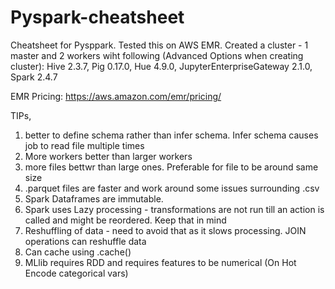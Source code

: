 # Pyspark-cheatsheet

Cheatsheet for Pysppark. Tested this on AWS EMR.
Created a cluster - 1 master and 2 workers wiht following (Advanced Options when creating cluster): Hive 2.3.7, Pig 0.17.0, Hue 4.9.0, JupyterEnterpriseGateway 2.1.0, Spark 2.4.7

EMR Pricing: https://aws.amazon.com/emr/pricing/

TIPs,
1) better to define schema rather than infer schema. Infer schema causes job to read file multiple times
2) More workers better than larger workers
3) more files bettwr than large ones. Preferable for file to be around same size
4) .parquet files are faster and work around some issues surrounding .csv
5) Spark Dataframes are immutable.
6) Spark uses Lazy processing - transformations are not run till an action is called and might be reordered. Keep that in mind
7) Reshuffling of data - need to avoid that as it slows processing. JOIN operations can reshuffle data
8) Can cache using .cache()
9) MLlib requires RDD and requires features to be numerical (On Hot Encode categorical vars)
